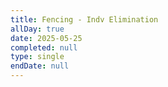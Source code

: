```yaml
---
title: Fencing - Indv Elimination
allDay: true
date: 2025-05-25
completed: null
type: single
endDate: null
---
```

